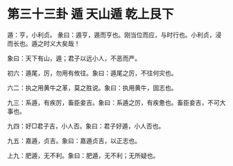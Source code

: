 # 第三十三卦 遁 天山遁 乾上艮下


遁：亨，小利贞。 彖曰：遁亨，遁而亨也。刚当位而应，与时行也。小利贞，浸而长也。遁之时义大矣哉！

象曰：天下有山，遁；君子以远小人，不恶而严。

初六：遁尾，厉，勿用有攸往。象曰：遁尾之厉，不往何灾也。

六二：执之用黄牛之革，莫之胜说。象曰：执用黄牛，固志也。

九三：系遁，有疾厉，畜臣妾吉。象曰：系遁之厉，有疾惫也。畜臣妾吉，不可大事也。

九四：好□君子吉，小人否。象曰：君子好遁，小人否也。

九五：嘉遁，贞吉。象曰：嘉遁贞吉，以正志也。

上九：肥遁，无不利。象曰：肥遁，无不利；无所疑也。
